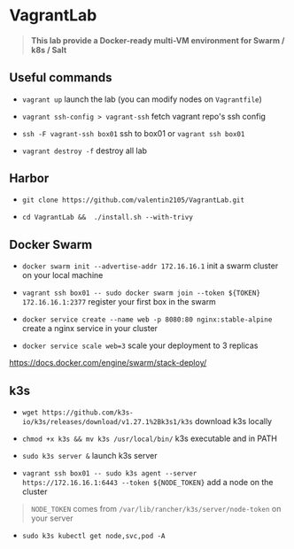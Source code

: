 # VagrantLab

> #### This lab provide a Docker-ready multi-VM environment for Swarm / k8s / Salt 

## Useful commands

- `vagrant up` launch the lab (you can modify nodes on `Vagrantfile`)

- `vagrant ssh-config > vagrant-ssh` fetch vagrant repo's ssh config

- `ssh -F vagrant-ssh box01` ssh to box01 or `vagrant ssh box01`

- `vagrant destroy -f` destroy all lab

## Harbor

- `git clone https://github.com/valentin2105/VagrantLab.git`

- `cd VagrantLab &&  ./install.sh --with-trivy`

## Docker Swarm

- `docker swarm init --advertise-addr 172.16.16.1` init a swarm cluster on your local machine

- `vagrant ssh box01 -- sudo docker swarm join --token ${TOKEN} 172.16.16.1:2377` register your first box in the swarm

- `docker service create --name web -p 8080:80 nginx:stable-alpine` create a nginx service in your cluster

- `docker service scale web=3` scale your deployment to 3 replicas

https://docs.docker.com/engine/swarm/stack-deploy/

## k3s

- `wget https://github.com/k3s-io/k3s/releases/download/v1.27.1%2Bk3s1/k3s` download k3s locally 

- `chmod +x k3s && mv k3s /usr/local/bin/` k3s executable and in PATH

- `sudo k3s server &` launch k3s server

- `vagrant ssh box01 -- sudo k3s agent --server https://172.16.16.1:6443 --token ${NODE_TOKEN}`  add a node on the cluster

> `NODE_TOKEN` comes from `/var/lib/rancher/k3s/server/node-token` on your server

- `sudo k3s kubectl get node,svc,pod -A`


